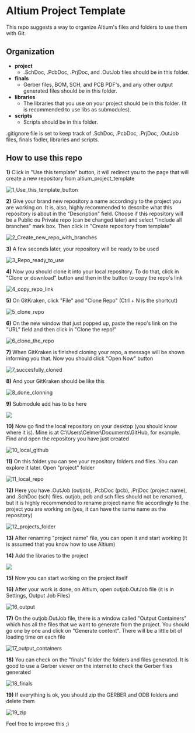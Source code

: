 # Altium Project Template
This repo suggests a way to organize Altium's files and folders to use them with Git.

## Organization

- **project**
    - .SchDoc, .PcbDoc, .PrjDoc, and .OutJob files should be in this folder.
- **finals**
    - Gerber files, BOM, SCH, and PCB PDF's, and any other output generated files should be in this folder.
- **libraries**
    - The libraries that you use on your project should be in this folder. (It is recommended to use libs as submodules).
- **scripts**
    - Scripts should be in this folder.

.gitignore file is set to keep track of .SchDoc, .PcbDoc, .PrjDoc, .OutJob files, finals fodler, libraries and scripts.

## How to use this repo

**1)** Click in "Use this template" button, it will redirect you to the page that will create a new repository from altium_project_template

![1_Use_this_template_button](images/1_Use_this_template_button.jpg)

**2)** Give your brand new repository a name accordingly to the project you are working on. It is, also, highly recommended to describe what this repository is about in the "Description" field. Choose if this repository will be a Public ou Private repo (can be changed later) and select "Include all branches" mark box. Then click in "Create repository from template"

![2_Create_new_repo_with_branches](images/2_Create_new_repo_with_branches.jpg)

**3)** A few seconds later, your repository will be ready to be used

![3_Repo_ready_to_use](images/3_Repo_ready_to_use.jpg)

**4)** Now you should clone it into your local repository. To do that, click in "Clone or download" button and then in the button to copy the repo's link

![4_copy_repo_link](images/4_copy_repo_link.jpg)

**5)** On GitKraken, click "File" and "Clone Repo" (Ctrl + N is the shortcut)

![5_clone_repo](images/5_clone_repo.jpg)

**6)** On the new window that just popped up, paste the repo's link on the "URL" field and then click in "Clone the repo!"

![6_clone_the_repo](images/6_clone_the_repo.jpg)

**7)** When GitKraken is finished cloning your repo, a message will be shown informing you that. Now you should click "Open Now" button

![7_succesfully_cloned](images/7_succesfully_cloned.jpg)

**8)** And your GitKraken should be like this

![8_done_clonning](images/8_done_clonning.jpg)

**9)** Submodule add has to be here

![](images/.jpg)

**10)** Now go find the local repository on your desktop (you should know where it is). Mine is at C:\Users\Celmer\Documents\GitHub, for example. Find and open the repository you have just created

![10_local_github](images/10_local_github.jpg)

**11)** On this folder you can see your repository folders and files. You can explore it later. Open "project" folder

![11_local_repo](images/11_local_repo.jpg)

**12)** Here you have .OutJob (outjob), .PcbDoc (pcb), .PrjDoc (project name), and .SchDoc (sch) files. outjob, pcb and sch files should not be renamed, but it is highly recommended to rename project name file accordingly to the project you are working on (yes, it can have the same name as the repository)

![12_projects_folder](images/12_projects_folder.jpg)

**13)** After renaming "project name" file, you can open it and start working (it is assumed that you know how to use Altium)

**14)** Add the libraries to the project

![](images/.jpg)

**15)** Now you can start working on the project itself

**16)** After your work is done, on Altium, open outjob.OutJob file (it is in Settings, Output Job Files)

![16_output](images/16_output.jpg)

**17)** On the outjob.OutJob file, there is a window called "Output Containers" which has all the files that we want to generate from the project. You should go one by one and click on "Generate content". There will be a little bit of loading time on each file

![17_output_containers](images/17_output_containers.jpg)

**18)** You can check on the "finals" folder the folders and files generated. It is good to use a Gerber viewer on the internet to check the Gerber files generated

![18_finals](images/18_finals.jpg)

**19)** If everything is ok, you should zip the GERBER and ODB folders and delete them

![19_zip](images/19_zip.jpg)

Feel free to improve this ;)